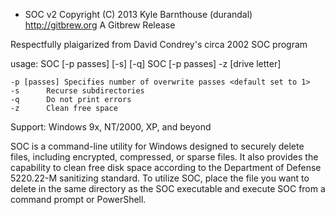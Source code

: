  - SOC v2
Copyright (C) 2013 Kyle Barnthouse (durandal)
http://gitbrew.org A Gitbrew Release

Respectfully plaigarized from David Condrey's circa 2002 SOC program

usage:	SOC [-p passes] [-s] [-q] <file or directory>
	SOC [-p passes] -z [drive letter]

	-p [passes]	Specifies number of overwrite passes <default set to 1>
	-s		Recurse subdirectories
	-q		Do not print errors
	-z		Clean free space

Support:	Windows 9x, NT/2000, XP, and beyond


SOC is a command-line utility for Windows designed to securely delete files, including encrypted, compressed, or sparse files. It also provides the capability to clean free disk space according to the Department of Defense 5220.22-M sanitizing standard. To utilize SOC, place the file you want to delete in the same directory as the SOC executable and execute SOC from a command prompt or PowerShell.
